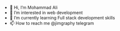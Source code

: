 - 👋 Hi, I’m Mohammad Ali
- 👀 I’m interested in web development
- 🌱 I’m currently learning Full stack development skills
- 📫 How to reach me @jimgraphy telegram
